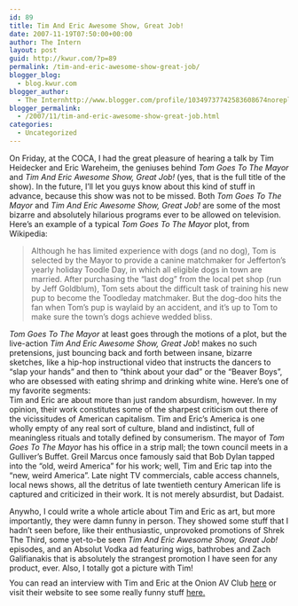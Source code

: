 ```yaml
---
id: 89
title: Tim And Eric Awesome Show, Great Job!
date: 2007-11-19T07:50:00+00:00
author: The Intern
layout: post
guid: http://kwur.com/?p=89
permalink: /tim-and-eric-awesome-show-great-job/
blogger_blog:
  - blog.kwur.com
blogger_author:
  - The Internhttp://www.blogger.com/profile/10349737742583608674noreply@blogger.com
blogger_permalink:
  - /2007/11/tim-and-eric-awesome-show-great-job.html
categories:
  - Uncategorized
---
```

<div class="pf-content">
  <p>
    On Friday, at the COCA, I had the great pleasure of hearing a talk by Tim Heidecker and Eric Wareheim, the geniuses behind <span style="font-style: italic;">Tom Goes To The Mayor </span>and <span style="font-style: italic;">Tim And Eric Awesome Show, Great Job!</span> (yes, that is the full title of the show). In the future, I&#8217;ll let you guys know about this kind of stuff in advance, because this show was not to be missed. Both <span style="font-style: italic;">Tom Goes To The Mayor </span>and <span style="font-style: italic;">Tim And Eric Awesome Show, Great Job!</span> are some of the most bizarre and absolutely hilarious programs ever to be allowed on television. Here&#8217;s an example of a typical <span style="font-style: italic;">Tom Goes To The Mayor</span> plot, from Wikipedia:
  </p>
  
  <blockquote>
    <p>
      Although he has limited experience with dogs (and no dog), Tom is selected by the Mayor to provide a canine matchmaker for Jefferton&#8217;s yearly holiday Toodle Day, in which all eligible dogs in town are married. After purchasing the &#8220;last dog&#8221; from the local pet shop (run by <span style="text-decoration: underline;"></span>Jeff Goldblum), Tom sets about the difficult task of training his new pup to become the Toodleday matchmaker. But the dog-doo hits the fan when Tom&#8217;s pup is waylaid by an accident, and it&#8217;s up to Tom to make sure the town&#8217;s dogs achieve wedded bliss.
    </p>
  </blockquote>
  
  <p>
    <span style="font-style: italic;">Tom Goes To The Mayor</span> at least goes through the motions of a plot, but the live-action <span style="font-style: italic;">Tim And Eric Awesome Show, Great Job</span>! makes no such pretensions, just bouncing back and forth between insane, bizarre sketches, like a hip-hop instructional video that instructs the dancers to &#8220;slap your hands&#8221; and then to &#8220;think about your dad&#8221; or the &#8220;Beaver Boys&#8221;, who are obsessed with eating shrimp and drinking white wine. Here&#8217;s one of my favorite segments:<br />Tim and Eric are about more than just random absurdism, however. In my opinion, their work constitutes some of the sharpest criticism out there of the vicissitudes of American capitalism. Tim and Eric&#8217;s America is one wholly empty of any real sort of culture, bland and indistinct, full of meaningless rituals and totally defined by consumerism. The mayor of <span style="font-style: italic;">Tom Goes To The Mayor</span> has his office in a strip mall; the town council meets in a Gulliver&#8217;s Buffet. Greil Marcus once famously said that Bob Dylan tapped into the &#8220;old, weird America&#8221; for his work; well, Tim and Eric tap into the &#8220;new, weird America&#8221;. Late night TV commercials, cable access channels, local news shows, all the detritus of late twentieth century American life is captured and criticized in their work. It is not merely absurdist, but Dadaist.
  </p>
  
  <p>
    Anywho, I could write a whole article about Tim and Eric as art, but more importantly, they were damn funny in person. They showed some stuff that I hadn&#8217;t seen before, like their enthusiastic, unprovoked promotions of Shrek The Third, some yet-to-be seen <span style="font-style: italic;">Tim And Eric Awesome Show, Great Job!</span> episodes, and an Absolut Vodka ad featuring wigs, bathrobes and Zach Galifianakis that is absolutely the strangest promotion I have seen for any product, ever. Also, I totally got a picture with Tim!<br /><a onblur="try {parent.deselectBloggerImageGracefully();} catch(e) {}" href="http://www.kwur.com/blog/uploaded_images/IMG_0085-784868.JPG"><img style="margin: 0px auto 10px; display: block; text-align: center; cursor: pointer;" src="http://www.kwur.com/blog/uploaded_images/IMG_0085-784178.JPG" alt="" border="0" /></a>You can read an interview with Tim and Eric at the Onion AV Club <a href="http://www.avclub.com/content/interview/tim_amp_eric">here</a> or visit their website to see some really funny stuff <a href="http://timanderic.com/">here.</a>
  </p>
</div>